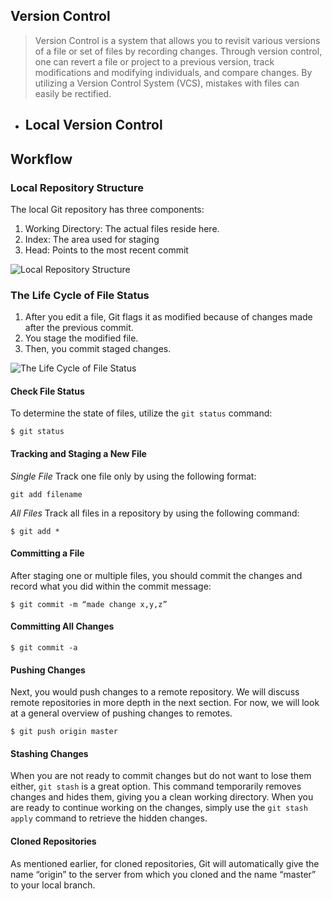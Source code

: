 ## Version Control

> Version Control is a system that allows you to revisit various versions of a file or set of files by recording changes. Through version control, one can revert a file or project to a previous version, track modifications and modifying individuals, and compare changes. By utilizing a Version Control System (VCS), mistakes with files can easily be rectified.

- Local Version Control
  - 
 
 
## Workflow

### Local Repository Structure
The local Git repository has three components:

1. Working Directory: The actual files reside here.
1. Index: The area used for staging
1. Head: Points to the most recent commit

![Local Repository Structure](https://blog.udemy.com/wp-content/uploads/2015/08/image036.png)

### The Life Cycle of File Status
1. After you edit a file, Git flags it as modified because of changes made after the previous commit.
1. You stage the modified file.
1. Then, you commit staged changes.

![The Life Cycle of File Status](https://blog.udemy.com/wp-content/uploads/2015/08/image006.png)


#### Check File Status
To determine the state of files, utilize the `git status` command:
```
$ git status
```


#### Tracking and Staging a New File
*Single File*
Track one file only by using the following format:
```
git add filename
```
*All Files*
Track all files in a repository by using the following command:
```
$ git add *
```

#### Committing a File
After staging one or multiple files, you should commit the changes and record what you did within the commit message:
```
$ git commit -m “made change x,y,z”
```

#### Committing All Changes
```
$ git commit -a
```

#### Pushing Changes
Next, you would push changes to a remote repository. We will discuss remote repositories in more depth in the next section. For now, we will look at a general overview of pushing changes to remotes.
```
$ git push origin master
```

#### Stashing Changes
When you are not ready to commit changes but do not want to lose them either, `git stash` is a great option. This command temporarily removes changes and hides them, giving you a clean working directory. When you are ready to continue working on the changes, simply use the `git stash apply` command to retrieve the hidden changes.

#### Cloned Repositories
As mentioned earlier, for cloned repositories, Git will automatically give the name “origin” to the server from which you cloned and the name “master” to your local branch.
